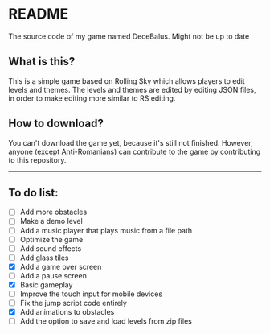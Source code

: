 # README
The source code of my game named DeceBalus. Might not be up to date

## What is this?
This is a simple game based on Rolling Sky which allows players to edit levels and themes.
The levels and themes are edited by editing JSON files, in order to make editing more similar to RS editing.

## How to download?
You can't download the game yet, because it's still not finished. However, anyone (except Anti-Romanians) can contribute to the game by contributing to this repository.

---

## To do list:
- [ ] Add more obstacles
- [ ] Make a demo level
- [ ] Add a music player that plays music from a file path
- [ ] Optimize the game
- [ ] Add sound effects
- [ ] Add glass tiles
- [x] Add a game over screen
- [ ] Add a pause screen
- [x] Basic gameplay
- [ ] Improve the touch input for mobile devices
- [ ] Fix the jump script code entirely
- [x] Add animations to obstacles
- [ ] Add the option to save and load levels from zip files